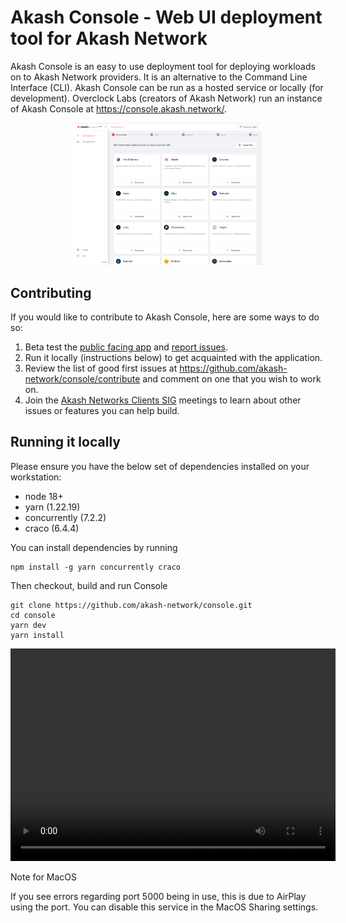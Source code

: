 # Akash Console - Web UI deployment tool for Akash Network

Akash Console is an easy to use deployment tool for deploying workloads on to Akash Network providers. It is an alternative to the Command Line Interface (CLI). Akash Console can be run as a hosted service or locally (for development). Overclock Labs (creators of Akash Network) run an instance of Akash Console at https://console.akash.network/.

<p align="center">
  <img src="_doc/../_docs/dev-readme-screencap.png" width="300">
</p>

## Contributing

If you would like to contribute to Akash Console, here are some ways to do so:

1. Beta test the [public facing app](https://console.akash.network/) and [report issues](https://github.com/akash-network/console/issues).
2. Run it locally (instructions below) to get acquainted with the application.
3. Review the list of good first issues at https://github.com/akash-network/console/contribute and comment on one that you wish to work on.
4. Join the [Akash Networks Clients SIG](https://github.com/akash-network/community/tree/main/sig-clients) meetings to learn about other issues or features you can help build.

## Running it locally

Please ensure you have the below set of dependencies installed on your workstation:

* node 18+
* yarn (1.22.19)
* concurrently (7.2.2)
* craco (6.4.4)

You can install dependencies by running
```
npm install -g yarn concurrently craco
```
Then checkout, build and run Console
```
git clone https://github.com/akash-network/console.git
cd console
yarn dev
yarn install
```
<p align="center">
 <video width="520" height="340" controls>
  <source src="_docs/console-dev-setup.mov" type="video/mp4">
 </video>
</p>


Note for MacOS

If you see errors regarding port 5000 being in use, this is due to AirPlay
using the port. You can disable this service in the MacOS Sharing settings.
